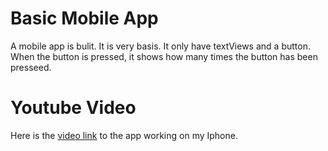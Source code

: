# Basic Mobile App
A mobile app is bulit. It is very basis. It only have textViews and a button. When the button is pressed, it shows how many times the button has been presseed.

# Youtube Video
Here is the [video link](https://youtu.be/7YzU7aJrgkA) to the app working on my Iphone.
